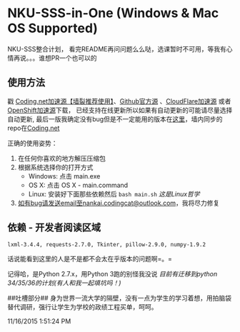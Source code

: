# NKU-SSS-in-One (Windows & Mac OS Supported)
NKU-SSS整合计划， 看完README再问问题么么哒，选课暂时不可用，等我有心情再说。。。谁想PR一个也可以的

## 使用方法 ##
戳 <a href="https://coding.net/u/NKUCodingCat/p/NKU-SSS-in-One/git/archive/master" target="_blank">Coding.net加速源【墙裂推荐使用】</a>、[Github官方源](https://nodeload.github.com/NKUCodingCat/NKU-SSS-in-One/legacy.zip/master) 、[CloudFlare加速源](http://rhc-py-ser-1.nkucodingcat.com/data/zip/NKU-SSS-in-One-NKUCodingCat.zip) 或者 [OpenShift加速源](https://python-nkusss.rhcloud.com/data/zip/NKU-SSS-in-One-NKUCodingCat.zip)下载， 已经支持在线更新所以如果有自动更新的可能请尽量选择自动更新, 最后一版我确定没有bug但是不一定能用的版本在[这里](https://github.com/NKUCodingCat/NKU-SSS-in-One/releases/latest)，墙内同步的repo在[Coding.net](https://coding.net/u/NKUCodingCat/p/NKU-SSS-in-One/git)

正确的使用姿势：

1. 在任何你喜欢的地方解压压缩包
2. 根据系统选择你的打开方式
    * Windows: 点击 main.exe
    * OS X: 点击 OS X - main.command
    * Linux: 安装好下面那些依赖然后 `bash main.sh` *这是Linux哲学*
3. 如有bug请发送email至nankai.codingcat@outlook.com，我将尽力修复



## 依赖 - 开发者阅读区域 ##
`lxml-3.4.4, requests-2.7.0, Tkinter, pillow-2.9.0, numpy-1.9.2`

话说能看到这里的人是不是都不会太在乎版本的问题啊=。=

记得哈，是Python 2.7.x，用Python 3跑的别怪我没说 *目前有迁移到python 34/35/36的计划(有人和我一起填坑吗！)*

##吐槽部分##
身为世界一流大学的隔壁，没有一点为学生的学习着想，用拍脑袋替代调研，强行让学生为学校的政绩工程买单，呵呵。

11/16/2015 1:51:24 PM 

